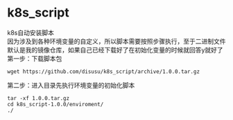 # k8s_script
k8s自动安装脚本</br>
因为涉及到各种环境变量的自定义，所以脚本需要按照步骤执行，至于二进制文件默认是我的镜像仓库，如果自己已经下载好了在初始化变量的时候就回答y就好了</br>
第一步：下载脚本包
```
wget https://github.com/disusu/k8s_script/archive/1.0.0.tar.gz
```
第二步：进入目录先执行环境变量的初始化脚本
```
tar -xf 1.0.0.tar.gz
cd k8s_script-1.0.0/enviroment/
./
```
